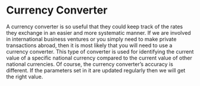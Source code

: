 # Currency Converter


A currency converter is so useful that they could keep track of the rates they exchange in an easier and more systematic manner.
If we are involved in international business ventures or you simply need to make private transactions abroad, then it is most likely that you will need to use a currency converter. This type of converter is used for identifying the current value of a specific national currency compared to the current value of other national currencies. Of course, the currency converter’s  accuracy is different. If the parameters set in it are updated regularly then we will get the right value.

